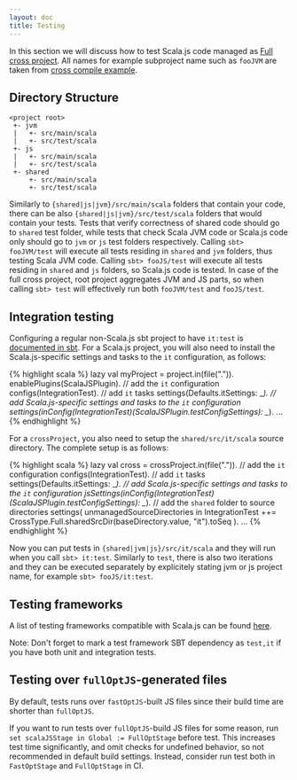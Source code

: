 ```yaml
---
layout: doc
title: Testing
---
```


In this section we will discuss how to test Scala.js code managed as [Full cross project](./cross-build.html). All names
for example subproject name such as `fooJVM` are taken from
[cross compile example](https://github.com/scala-js/scalajs-cross-compile-example).

## Directory Structure

    <project root>
     +- jvm
     |   +- src/main/scala
     |   +- src/test/scala
     +- js
     |   +- src/main/scala
     |   +- src/test/scala
     +- shared
         +- src/main/scala
         +- src/test/scala

Similarly to `{shared|js|jvm}/src/main/scala` folders that contain your code, there can be also
`{shared|js|jvm}/src/test/scala` folders that would contain your tests. Tests that verify correctness of shared code
should go to `shared` test folder, while tests that check Scala JVM code or Scala.js code only should go to `jvm` or
`js` test folders respectively. Calling `sbt> fooJVM/test` will execute all tests residing in `shared` and `jvm`
folders, thus testing Scala JVM code. Calling `sbt> fooJS/test` will execute all tests residing in `shared` and `js`
folders, so Scala.js code is tested. In case of the full cross project, root project aggregates JVM and JS
parts, so when calling `sbt> test` will effectively run both `fooJVM/test` and `fooJS/test`.

## Integration testing

Configuring a regular non-Scala.js sbt project to have `it:test` is
[documented in sbt](http://www.scala-sbt.org/0.13/docs/Testing.html#Integration+Tests).
For a Scala.js project, you will also need to install the Scala.js-specific settings and tasks to the `it` configuration, as follows:

{% highlight scala %}
lazy val myProject = project.in(file(".")).
  enablePlugins(ScalaJSPlugin).
  // add the `it` configuration
  configs(IntegrationTest).
  // add `it` tasks
  settings(Defaults.itSettings: _*).
  // add Scala.js-specific settings and tasks to the `it` configuration
  settings(inConfig(IntegrationTest)(ScalaJSPlugin.testConfigSettings): _*).
  ...
{% endhighlight %}

For a `crossProject`, you also need to setup the `shared/src/it/scala` source directory.
The complete setup is as follows:

{% highlight scala %}
lazy val cross = crossProject.in(file(".")).
  // add the `it` configuration
  configs(IntegrationTest).
  // add `it` tasks
  settings(Defaults.itSettings: _*).
  // add Scala.js-specific settings and tasks to the `it` configuration
  jsSettings(inConfig(IntegrationTest)(ScalaJSPlugin.testConfigSettings): _*).
  // add the `shared` folder to source directories
  settings(
    unmanagedSourceDirectories in IntegrationTest ++=
      CrossType.Full.sharedSrcDir(baseDirectory.value, "it").toSeq
  ).
  ...
{% endhighlight %}

Now you can put tests in `{shared|jvm|js}/src/it/scala` and they will run when you call `sbt> it:test`. Similarly to
`test`, there is also two iterations and they can be executed separately by explicitely stating jvm or js project name,
for example `sbt> fooJS/it:test`.

## Testing frameworks

A list of testing frameworks compatible with Scala.js can be found [here](../../libraries/testing.html).

Note: Don't forget to mark a test framework SBT dependency as `test,it` if you have both unit and integration tests.

## Testing over `fullOptJS`-generated files

By default, tests runs over `fastOptJS`-built JS files since their build time are shorter than `fullOptJS`.

If you want to run tests over `fullOptJS`-build JS files for some reason, run `set scalaJSStage in Global := FullOptStage` before test.
This increases test time significantly, and omit checks for undefined behavior, so not recommended in default build settings. Instead, consider run test both in `FastOptStage` and `FullOptStage` in CI.
